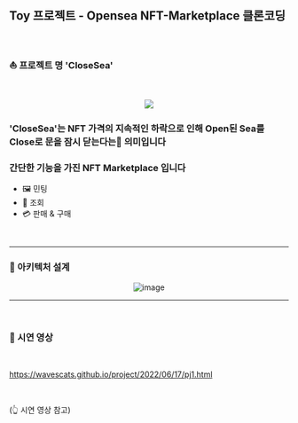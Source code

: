 ## Toy 프로젝트 - Opensea NFT-Marketplace 클론코딩

<br/>

### ⛵ 프로젝트 명 'CloseSea'

<br/>

<div align="center">

![](https://user-images.githubusercontent.com/97342533/200129658-886c7a9b-5c77-4208-a389-9ca2d6b40e03.gif)

</div>

### 'CloseSea'는 NFT 가격의 지속적인 하락으로 인해 Open된 Sea를 Close로 문을 잠시 닫는다는🚫 의미입니다

### 간단한 기능을 가진 NFT Marketplace 입니다

- 🖼 민팅
- 🔎 조회
- 💳 판매 & 구매

<br />

---

### 🧬 아키텍처 설계

<div align="center">

![image](https://user-images.githubusercontent.com/97342533/200131663-5e1358dd-495f-48b6-adf2-f38346746024.png)

</div>

---

<br>

### 🎥 시연 영상

<br>

<https://wavescats.github.io/project/2022/06/17/pj1.html>

<br />

(👆 시연 영상 참고)
